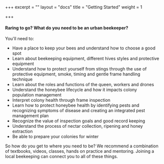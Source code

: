 +++
excerpt = ""
layout = "docs"
title = "Getting Started"
weight = 1

+++
#### Raring to go?   What do you need to be an urban beekeeper? 

You'll need to:

* Have a place to keep your bees and understand how to choose a good spot
* Learn about beekeeping equipment, different hives styles and protective equipment 
* Understand how to protect yourself from stings through the use of protective equipment, smoke, timing and gentle frame handling technique
* Learn about the roles and functions of the queen, workers and drones
* Understand the honeybee lifecycle and how it impacts colony population management
* Interpret colony health through frame inspection 
* Learn how to protect honeybee health by identifying pests and recognizing symptoms of disease and creating an integrated pest management plan 
* Recognize the value of inspection goals and good record keeping
* Understand the process of nectar collection, ripening and honey extraction 
* Be able to prepare your colonies for winter 

So how do you get to where you need to be?  We recommend a combination of textbooks, videos, classes, hands on practice and mentoring. Joining a local beekeeping can connect you to all of these things. 